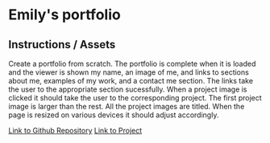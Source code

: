 # Emily's portfolio

## Instructions / Assets
Create a portfolio from scratch. The portfolio is complete when it is loaded and the viewer is shown my name, an image of me, and links to sections about me, examples of my work, and a contact me section.
The links take the user to the appropriate section sucessfully. When a project image is clicked it should take the user to the corresponding project. The first project image is larger than the rest. All the project images are titled. When the page is resized on various devices it should adjust accordingly.

[Link to Github Repository](https://github.com/emismol/portfolio)
[Link to Project](https://emismol.github.io/portfolio/)
